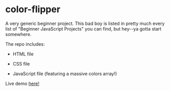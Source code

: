 # color-flipper

A very generic beginner project. This bad boy is listed in pretty much every list of "Beginner JavaScript Projects" you can find, but hey--ya gotta start somewhere.

The repo includes:

- HTML file

- CSS file

- JavaScript file (featuring a massive colors array!)

Live demo [here!](https://kylelangille.github.io/color-flipper/)

